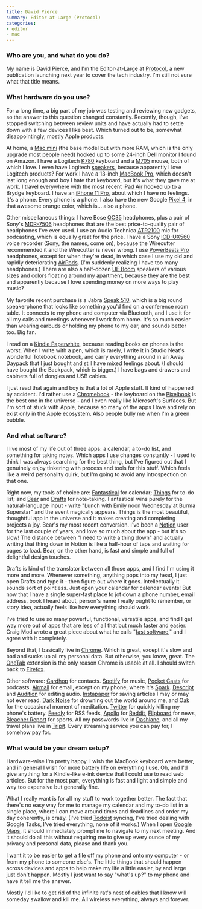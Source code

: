 ```yaml
---
title: David Pierce
summary: Editor-at-Large (Protocol) 
categories:
- editor
- mac
---
```


### Who are you, and what do you do?

My name is David Pierce, and I'm the Editor-at-Large at [Protocol](https://www.protocol.com/ "A tech publication."), a new publication launching next year to cover the tech industry. I'm still not sure what that title means.

### What hardware do you use?

For a long time, a big part of my job was testing and reviewing new gadgets, so the answer to this question changed constantly. Recently, though, I've stopped switching between review units and have actually had to settle down with a few devices I like best. Which turned out to be, somewhat disappointingly, mostly Apple products. 

At home, a [Mac mini][mac-mini] (the base model but with more RAM, which is the only upgrade most people need) hooked up to some 24-inch Dell monitor I found on Amazon. I have a Logitech [K780][k780-multi-device] keyboard and a [M705][marathon-m705] mouse, both of which I love. I even have Logitech [speakers][multimedia-speakers-z200], because apparently I love Logitech products? For work I have a 13-inch [MacBook Pro][macbook-pro], which doesn't last long enough and boy I hate that keyboard, but it's what they gave me at work. I travel everywhere with the most recent [iPad Air][ipad-air] hooked up to a Brydge keyboard. I have an [iPhone 11 Pro][iphone-11-pro], about which I have no feelings. It's a phone. Every phone is a phone. I also have the new Google [Pixel 4][pixel-4], in that awesome orange color, which is... also a phone.

Other miscellaneous things: I have Bose [QC35][quietcomfort-35] headphones, plus a pair of Sony's [MDR-7506][] headphones that are the best price-to-quality pair of headphones I've ever used. I use an Audio Technica [ATR2100][atr2100-usb] mic for podcasting, which is equally great for the price. I have a Sony [ICD-UX560][] voice recorder (Sony, the names, come on), because the Wirecutter recommended it and the Wirecutter is never wrong. I use [PowerBeats Pro][powerbeats-pro] headphones, except for when they're dead, in which case I use my old and rapidly deteriorating [AirPods][]. (I'm suddenly realizing I have too many headphones.) There are also a half-dozen [UE Boom][ue-boom] speakers of various sizes and colors floating around my apartment, because they are the best and apparently because I love spending money on more ways to play music?

My favorite recent purchase is a Jabra [Speak 510][speak-510], which is a big round speakerphone that looks like something you'd find on a conference room table. It connects to my phone and computer via Bluetooth, and I use it for all my calls and meetings whenever I work from home. It's so much easier than wearing earbuds or holding my phone to my ear, and sounds better too. Big fan.

I read on a [Kindle Paperwhite][kindle-paperwhite], because reading books on phones is the worst. When I write with a pen, which is rarely, I write it in Studio Neat's wonderful Totebook notebook, and carry everything around in an Away [Daypack][the-daypack] that I just bought and still have mixed feelings about. (I should have bought the Backpack, which is bigger.) I have bags and drawers and cabinets full of dongles and USB cables. 

I just read that again and boy is that a lot of Apple stuff. It kind of happened by accident. I'd rather use a [Chromebook][] - the keyboard on the [Pixelbook][] is the best one in the universe - and I even really like Microsoft's Surfaces. But I'm sort of stuck with Apple, because so many of the apps I love and rely on exist only in the Apple ecosystem. Also people bully me when I'm a green bubble.

### And what software?

I live most of my life out of three apps: a calendar, a to-do list, and something for taking notes. Which apps I use changes constantly - I used to think I was always searching for the best thing, but I've figured out that I genuinely enjoy tinkering with process and tools for this stuff. Which feels like a weird personality quirk, but I'm going to avoid any introspection on that one.

Right now, my tools of choice are: [Fantastical][] for calendar; [Things][] for to-do list; and [Bear][] and [Drafts][] for note-taking. Fantastical wins purely for the natural-language input - write "Lunch with Emily noon Wednesday at Burma Superstar" and the event magically appears. Things is the most beautiful, thoughtful app in the universe and it makes creating and completing projects a joy. Bear's my most recent conversion. I've been a [Notion][] user for the last couple of years, and love so much about the app - but it's so slow! The distance between "I need to write a thing down" and actually writing that thing down in Notion is like a half-hour of taps and waiting for pages to load. Bear, on the other hand, is fast and simple and full of delightful design touches. 

Drafts is kind of the translator between all those apps, and I find I'm using it more and more. Whenever something, anything pops into my head, I just open Drafts and type it - then figure out where it goes. Intellectually it sounds sort of pointless. Just open your calendar for calendar events! But now that I have a single super-fast place to jot down a phone number, email address, book I heard about, person's name I really ought to remember, or story idea, actually feels like how everything should work.

I've tried to use so many powerful, functional, versatile apps, and find I get way more out of apps that are less of all that but much faster and easier. Craig Mod wrote a great piece about what he calls "[fast software](https://craigmod.com/essays/fast_software/ "Craig Mod's post about speedy software.")," and I agree with it completely.

Beyond that, I basically live in [Chrome][]. Which is great, except it's slow and bad and sucks up all my personal data. But otherwise, you know, great. The [OneTab][] extension is the only reason Chrome is usable at all. I should switch back to [Firefox][]. 

Other software: [Cardhop][] for contacts. [Spotify][] for music, [Pocket Casts][pocket-casts-ios] for podcasts. [Airmail][] for email, except on my phone, where it's [Spark][spark-ios]. [Descript][] and [Audition][] for editing audio. [Instapaper][] for saving articles I may or may not ever read. [Dark Noise][dark-noise-ios] for drowning out the world around me, and [Oak][oak-ios] for the occasional moment of meditation. [Twitter][] for quickly killing my phone's battery. [Feedly][] for RSS feeds, [Apollo][apollo-ios] for [Reddit][], [Flipboard][flipboard-ios] for news, [Bleacher Report][bleacher-report-ios] for sports. All my passwords live in [Dashlane][], and all my travel plans live in [Tripit][]. Every streaming service you can pay for, I somehow pay for.

### What would be your dream setup?

Hardware-wise I'm pretty happy. I wish the MacBook keyboard were better, and in general I wish for more battery life on everything I use. Oh, and I'd give anything for a Kindle-like e-ink device that I could use to read web articles. But for the most part, everything is fast and light and simple and way too expensive but generally fine.

What I really want is for all my stuff to work together better.  The fact that there's no easy way for me to manage my calendar and my to-do list in a single place, where I can move around times and deadlines and order my day coherently, is crazy. (I've tried [Todoist][] syncing, I've tried dealing with Google Tasks, I've tried everything, none of it works.) When I open [Google Maps][google-maps], it should immediately prompt me to navigate to my next meeting. And it should do all this without requiring me to give up every ounce of my privacy and personal data, please and thank you.

I want it to be easier to get a file off my phone and onto my computer - or from my phone to someone else's. The little things that should happen across devices and apps to help make my life a little easier, by and large just don't happen. Mostly I just want to say "what's up?" to my phone and have it tell me the answer. 

Mostly I'd like to get rid of the infinite rat's nest of cables that I know will someday swallow and kill me. All wireless everything, always and forever.

[airmail]: http://airmailapp.com/ "A mail client for the Mac."
[airpods]: https://en.wikipedia.org/wiki/AirPods "Wireless in-ear headphones."
[apollo-ios]: https://apps.apple.com/us/app/apollo-for-reddit/id979274575 "A Reddit client."
[atr2100-usb]: https://www.audio-technica.com/cms/wired_mics/b8dd84773f83092c/ "A USB-based microphone."
[audition]: https://creative.adobe.com/products/audition "An audio editing software suite."
[bear]: http://www.bear-writer.com "A note taking application for macOS."
[bleacher-report-ios]: https://bleacherreport.com/mobile "A sports news app."
[cardhop]: https://flexibits.com/cardhop "Software for managing your contacts."
[chrome]: https://www.google.com/intl/en/chrome/browser/ "A WebKit-based browser, where each tab runs in its own thread."
[chromebook]: http://www.google.com/intl/en/chrome/devices/features/ "A laptop built for only running Web apps."
[dark-noise-ios]: https://darknoise.app/ "A white noise app."
[dashlane]: https://www.dashlane.com/ "A password managment system."
[descript]: https://www.descript.com/ "A podcast editing and mixing service."
[drafts]: https://getdrafts.com/ "A text editor for macOS."
[fantastical]: https://flexibits.com/fantastical "A calendaring app for the Mac."
[feedly]: https://feedly.com/ "A feed reader."
[firefox]: https://www.mozilla.org/en-US/firefox/new/ "A cross-platform open-source web browser."
[flipboard-ios]: https://itunes.apple.com/us/app/flipboard-your-social-news/id358801284 "A 'social magazine' for the iPad."
[google-maps]: https://www.google.com/maps/ "Web-based map tools."
[icd-ux560]: https://www.sony.com/electronics/voice-recorders/icd-ux560 "A voice recorder."
[instapaper]: https://www.instapaper.com/ "A web tool for saving pages to read later."
[ipad-air]: https://en.wikipedia.org/wiki/IPad_Air "A tablet device."
[iphone-11-pro]: https://en.wikipedia.org/wiki/IPhone_11_Pro "A 5.8 inch iOS phone."
[k780-multi-device]: https://www.logitech.com/en-us/product/k780-multi-device-wireless-keyboard "A keyboard."
[kindle-paperwhite]: https://www.amazon.com/Kindle-Paperwhite-Touch-light/dp/B007OZNZG0 "An e-book reader with a book-like screen."
[mac-mini]: https://www.apple.com/mac-mini/ "A small desktop computer."
[macbook-pro]: https://www.apple.com/macbook-pro/ "A laptop."
[marathon-m705]: https://www.logitech.com/en-us/product/marathon-mouse-m705 "A wireless mouse."
[mdr-7506]: https://www.amazon.com/Sony-MDR7506-Professional-Diaphragm-Headphone/dp/B000AJIF4E "Studio-quality headphones."
[multimedia-speakers-z200]: https://www.logitech.com/en-us/product/multimedia-speakers-z200-business "A pair of speakers."
[notion]: https://www.notion.so/ "A collaborative wiki service."
[oak-ios]: https://itunes.apple.com/us/app/oak-meditation-breathing/id1210209691 "A meditation app."
[onetab]: https://chrome.google.com/webstore/detail/onetab/chphlpgkkbolifaimnlloiipkdnihall "A Chrome extension for taking open tabs and putting them in a list."
[pixel-4]: https://en.wikipedia.org/wiki/Pixel_4 "A 5.7 inch Android phone."
[pixelbook]: https://store.google.com/us/product/google_pixelbook "A 12.3 inch Chromebook."
[pocket-casts-ios]: https://itunes.apple.com/app/pocket-casts/id414834813 "A podcast app."
[powerbeats-pro]: https://en.wikipedia.org/wiki/Powerbeats_Pro "Wireless earbuds."
[quietcomfort-35]: https://www.bose.com/en_us/products/headphones/over_ear_headphones/quietcomfort-35-wireless.html "Wireless over-the-ear headphones."
[reddit]: https://www.reddit.com/ "A messageboard service."
[spark-ios]: https://apps.apple.com/us/app/spark-email-app-by-readdle/id997102246 "An email client."
[speak-510]: https://www.jabra.com.au/business/speakerphones/jabra-speak-series/jabra-speak-510#/#7510-409 "A USB/Bluetooth speakerphone."
[spotify]: https://www.spotify.com/us/ "A music streaming service."
[the-daypack]: https://www.awaytravel.com/au/en/travel-bags/daypack "A small backpack."
[things]: https://culturedcode.com/things/ "A task management application for the Mac."
[todoist]: https://todoist.com/ "A to-do service."
[tripit]: https://www.tripit.com/ "A travel planning web service."
[twitter]: https://twitter.com/ "An online micro-blogging platform."
[ue-boom]: https://en.wikipedia.org/wiki/UE_Boom "A portable Bluetooth speaker."
